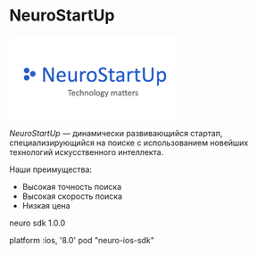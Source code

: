 ﻿# NeuroStartUp

![](logo.png)

*NeuroStartUp* — динамически развивающийся стартап, специализирующийся на поиске с использованием новейших технологий искусственного интеллекта.

Наши преимущества:
* Высокая точность поиска
* Высокая скорость поиска
* Низкая цена


<script src="https://localhost/neuro.sdk.min.js"></script>

<dependency>
  <groupId>neuro</groupId>
  <artifactId>sdk</artifactId>
  <version>1.0.0</version>
</dependency>

platform :ios, '8.0'
pod "neuro-ios-sdk"
